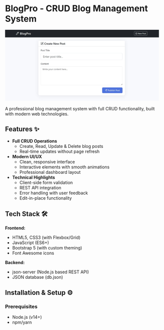# BlogPro - CRUD Blog Management System

![BlogPro Screenshot](pic.jpg) 

A professional blog management system with full CRUD functionality, built with modern web technologies.

## Features ✨

- **Full CRUD Operations**
  - Create, Read, Update & Delete blog posts
  - Real-time updates without page refresh
- **Modern UI/UX**
  - Clean, responsive interface
  - Interactive elements with smooth animations
  - Professional dashboard layout
- **Technical Highlights**
  - Client-side form validation
  - REST API integration
  - Error handling with user feedback
  - Edit-in-place functionality

## Tech Stack 🛠️

**Frontend:**
- HTML5, CSS3 (with Flexbox/Grid)
- JavaScript (ES6+)
- Bootstrap 5 (with custom theming)
- Font Awesome icons

**Backend:**
- json-server (Node.js based REST API)
- JSON database (db.json)

## Installation & Setup ⚙️

### Prerequisites
- Node.js (v14+)
- npm/yarn
